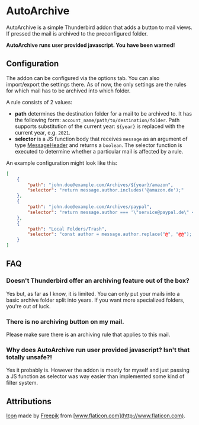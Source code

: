 # AutoArchive
AutoArchive is a simple Thunderbird addon that adds a button to mail views.
If pressed the mail is archived to the preconfigured folder.

**AutoArchive runs user provided javascript. You have been warned!** 

## Configuration
The addon can be configured via the options tab. You can also import/export the settings there.
As of now, the only settings are the rules for which mail has to be archived into which folder.

A rule consists of 2 values:
- **path** determines the destination folder for a mail to be archived to. It has the following form: `account_name/path/to/destination/folder`.
  Path supports substitution of the current year: `${year}` is replaced with the current year, e.g. `2021`.
- **selector** is a JS function body that receives `message` as an argument of type [MessageHeader](https://webextension-api.thunderbird.net/en/latest/messages.html#messageheader)
  and returns a `boolean`. The selector function is executed to determine whether a particular mail is affected by a rule.

An example configuration might look like this:
```json
[
    {
        "path": "john.doe@example.com/Archives/${year}/amazon",
        "selector": "return message.author.includes('@amazon.de');"
    },
    {
        "path": "john.doe@example.com/Archives/paypal",
        "selector": "return message.author === '\"service@paypal.de\" <service@paypal.de>';"
    },
    {
        "path": "Local Folders/Trash",
        "selector": "const author = message.author.replace("@", "@@"); return author === 'SpamBot <spam@@bot.example>';"
    }
]
```

## FAQ

### Doesn't Thunderbird offer an archiving feature out of the box?
Yes but, as far as I know, it is limited. You can only put your mails into a basic
archive folder split into years. If you want more specialized folders, you're out of luck.

### There is no archiving button on my mail.
Please make sure there is an archiving rule that applies to this mail.

### Why does AutoArchive run user provided javascript? Isn't that totally unsafe?!
Yes it probably is. However the addon is mostly for myself and just passing a JS function as selector was
way easier than implemented some kind of filter system.

## Attributions

[Icon](https://www.flaticon.com/premium-icon/archives_1200551) made by [Freepik](https://www.freepik.com) from [www.flaticon.com](http://www.flaticon.com).
